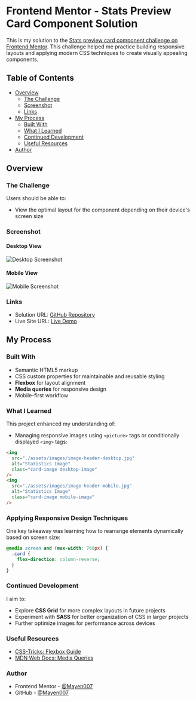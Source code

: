 # Frontend Mentor - Stats Preview Card Component Solution

This is my solution to the [Stats preview card component challenge on Frontend Mentor](https://www.frontendmentor.io/challenges/stats-preview-card-component-8JqbgoU62). This challenge helped me practice building responsive layouts and applying modern CSS techniques to create visually appealing components.

## Table of Contents

- [Overview](#overview)
  - [The Challenge](#the-challenge)
  - [Screenshot](#screenshot)
  - [Links](#links)
- [My Process](#my-process)
  - [Built With](#built-with)
  - [What I Learned](#what-i-learned)
  - [Continued Development](#continued-development)
  - [Useful Resources](#useful-resources)
- [Author](#author)

## Overview

### The Challenge

Users should be able to:

- View the optimal layout for the component depending on their device's screen size

### Screenshot

#### Desktop View

![Desktop Screenshot](./assets/screenshots/desktop-view.png)

#### Mobile View

![Mobile Screenshot](./assets/screenshots/mobile-view.png)

### Links

- Solution URL: [GitHub Repository](https://github.com/Mayen007/stats-preview-card)
- Live Site URL: [Live Demo](https://Mayen007.github.io/stats-preview-card/)

## My Process

### Built With

- Semantic HTML5 markup
- CSS custom properties for maintainable and reusable styling
- **Flexbox** for layout alignment
- **Media queries** for responsive design
- Mobile-first workflow

### What I Learned

This project enhanced my understanding of:

- Managing responsive images using `<picture>` tags or conditionally displayed `<img>` tags:

```html
<img
  src="./assets/images/image-header-desktop.jpg"
  alt="Statistics Image"
  class="card-image desktop-image"
/>
<img
  src="./assets/images/image-header-mobile.jpg"
  alt="Statistics Image"
  class="card-image mobile-image"
/>
```

### Applying Responsive Design Techniques

One key takeaway was learning how to rearrange elements dynamically based on screen size:

```css
@media screen and (max-width: 768px) {
  .card {
    flex-direction: column-reverse;
  }
}
```

### Continued Development

I aim to:

- Explore **CSS Grid** for more complex layouts in future projects
- Experiment with **SASS** for better organization of CSS in larger projects
- Further optimize images for performance across devices

### Useful Resources

- [CSS-Tricks: Flexbox Guide](https://css-tricks.com/snippets/css/a-guide-to-flexbox/)
- [MDN Web Docs: Media Queries](https://developer.mozilla.org/en-US/docs/Web/CSS/Media_Queries/Using_media_queries)

### Author

- Frontend Mentor - [@Mayen007](https://www.frontendmentor.io/profile/Mayen007)
- GitHub - [@Mayen007](https://github.com/Mayen007)
